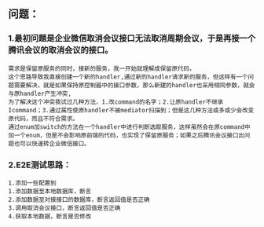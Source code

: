 ## 问题：
### 1.最初问题是企业微信取消会议接口无法取消周期会议，于是再接一个腾讯会议的取消会议的接口。
```
需求是保留原服务的同时，接新的服务，我一开始就理解成保留原代码，
这个思路导致我直接创建一个新的handler,通过新的handler请求新的服务，但这样有一个问题需要解决，就是如果保持原控制器中的接口参数，那么新建的handler也采用相同参数，就会与原handler产生冲突,
为了解决这个冲突我试过几种方法，1.改command的名字；2.让原handler不继承Icommand；3.通过属性使原handler不被mediator扫描到；但是这几种方法或多或少会改变原代码，而且不符合需求。
通过enum加switch的方法在一个handler中进行判断选取服务，这样虽然会在原command中加一个enum，但是不会影响原前端的代码，也实现了保留原服务；如果之后腾讯会议接口出问题也可以快速转企业微信接口。
```
### 2.E2E测试思路：
```
1.添加一些配置到
1.添加数据至本地数据库，断言
2.添加数据至对接接口的数据库，断言返回值是否正确
3.调用取消会议接口，断言返回值是否正确
4.获取本地数据，断言是否修改
```
